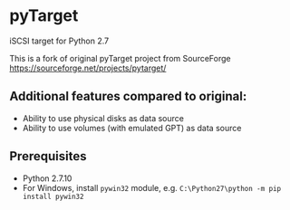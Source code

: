 # pyTarget
iSCSI target for Python 2.7

This is a fork of original pyTarget project from SourceForge
https://sourceforge.net/projects/pytarget/


## Additional features compared to original:
- Ability to use physical disks as data source
- Ability to use volumes (with emulated GPT) as data source

## Prerequisites
- Python 2.7.10
- For Windows, install `pywin32` module, e.g. `C:\Python27\python -m pip install pywin32`
